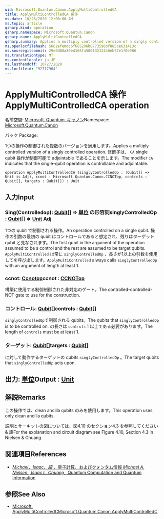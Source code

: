 ```yaml
---
uid: Microsoft.Quantum.Canon.ApplyMultiControlledCA
title: ApplyMultiControlledCA 操作
ms.date: 10/26/2020 12:00:00 AM
ms.topic: article
qsharp.kind: operation
qsharp.namespace: Microsoft.Quantum.Canon
qsharp.name: ApplyMultiControlledCA
qsharp.summary: Applies a multiply controlled version of a singly controlled operation. The modifier `CA` indicates that the single-qubit operation is controllable and adjointable.
ms.openlocfilehash: 5662efe0dc6f665206b8773596bf885ce631413c
ms.sourcegitcommit: 29e0d88a30e4166fa580132124b0eb57e1f0e986
ms.translationtype: MT
ms.contentlocale: ja-JP
ms.lasthandoff: 10/27/2020
ms.locfileid: "92717964"
---
```

# <a name="applymulticontrolledca-operation"></a><span data-ttu-id="47402-102">ApplyMultiControlledCA 操作</span><span class="sxs-lookup"><span data-stu-id="47402-102">ApplyMultiControlledCA operation</span></span>

<span data-ttu-id="47402-103">名前空間: [Microsoft. Quantum. キャノン](xref:Microsoft.Quantum.Canon)</span><span class="sxs-lookup"><span data-stu-id="47402-103">Namespace: [Microsoft.Quantum.Canon](xref:Microsoft.Quantum.Canon)</span></span>

<span data-ttu-id="47402-104">パック [](https://nuget.org/packages/)</span><span class="sxs-lookup"><span data-stu-id="47402-104">Package: [](https://nuget.org/packages/)</span></span>


<span data-ttu-id="47402-105">1つの操作の制御された複数のバージョンを適用します。</span><span class="sxs-lookup"><span data-stu-id="47402-105">Applies a multiply controlled version of a singly controlled operation.</span></span>
<span data-ttu-id="47402-106">修飾子は、 `CA` single qubit 操作が制御可能で adjointable であることを示します。</span><span class="sxs-lookup"><span data-stu-id="47402-106">The modifier `CA` indicates that the single-qubit operation is controllable and adjointable.</span></span>

```qsharp
operation ApplyMultiControlledCA (singlyControlledOp : (Qubit[] => Unit is Adj), ccnot : Microsoft.Quantum.Canon.CCNOTop, controls : Qubit[], targets : Qubit[]) : Unit
```


## <a name="input"></a><span data-ttu-id="47402-107">入力</span><span class="sxs-lookup"><span data-stu-id="47402-107">Input</span></span>

### <a name="singlycontrolledop--qubit--unit-adj"></a><span data-ttu-id="47402-108">Sing(Controlledop): [Qubit](xref:microsoft.quantum.lang-ref.qubit)[] => [単位](xref:microsoft.quantum.lang-ref.unit) の形容詞</span><span class="sxs-lookup"><span data-stu-id="47402-108">singlyControlledOp : [Qubit](xref:microsoft.quantum.lang-ref.qubit)[] => [Unit](xref:microsoft.quantum.lang-ref.unit) Adj</span></span>

<span data-ttu-id="47402-109">1つの qubit で制御される操作。</span><span class="sxs-lookup"><span data-stu-id="47402-109">An operation controlled on a single qubit.</span></span>
<span data-ttu-id="47402-110">操作の引数の最初の qubit はコントロールであると想定され、残りはターゲット qubit と見なされます。</span><span class="sxs-lookup"><span data-stu-id="47402-110">The first qubit in the argument of the operation assumed to be a control and the rest are assumed to be target qubits.</span></span>
<span data-ttu-id="47402-111">`ApplyMultiControlled` は常に `singlyControlledOp` 、長さが1以上の引数を使用してを呼び出します。</span><span class="sxs-lookup"><span data-stu-id="47402-111">`ApplyMultiControlled` always calls `singlyControlledOp` with an argument of length at least 1.</span></span>


### <a name="ccnot--ccnotop"></a><span data-ttu-id="47402-112">ccnot: [Ccnotop](xref:Microsoft.Quantum.Canon.CCNOTop)</span><span class="sxs-lookup"><span data-stu-id="47402-112">ccnot : [CCNOTop](xref:Microsoft.Quantum.Canon.CCNOTop)</span></span>

<span data-ttu-id="47402-113">構築に使用する制御制御された非対応のゲート。</span><span class="sxs-lookup"><span data-stu-id="47402-113">The controlled-controlled-NOT gate to use for the construction.</span></span>


### <a name="controls--qubit"></a><span data-ttu-id="47402-114">コントロール: [Qubit](xref:microsoft.quantum.lang-ref.qubit)[]</span><span class="sxs-lookup"><span data-stu-id="47402-114">controls : [Qubit](xref:microsoft.quantum.lang-ref.qubit)[]</span></span>

<span data-ttu-id="47402-115">`singlyControlledOp`で制御される qubits。</span><span class="sxs-lookup"><span data-stu-id="47402-115">The qubits that `singlyControlledOp` is to be controlled on.</span></span>
<span data-ttu-id="47402-116">の長さは `controls` 1 以上である必要があります。</span><span class="sxs-lookup"><span data-stu-id="47402-116">The length of `controls` must be at least 1.</span></span>


### <a name="targets--qubit"></a><span data-ttu-id="47402-117">ターゲット: [Qubit](xref:microsoft.quantum.lang-ref.qubit)[]</span><span class="sxs-lookup"><span data-stu-id="47402-117">targets : [Qubit](xref:microsoft.quantum.lang-ref.qubit)[]</span></span>

<span data-ttu-id="47402-118">に対して動作するターゲットの qubits `singlyControlledOp` 。</span><span class="sxs-lookup"><span data-stu-id="47402-118">The target qubits that `singlyControlledOp` acts upon.</span></span>



## <a name="output--unit"></a><span data-ttu-id="47402-119">出力: [単位](xref:microsoft.quantum.lang-ref.unit)</span><span class="sxs-lookup"><span data-stu-id="47402-119">Output : [Unit](xref:microsoft.quantum.lang-ref.unit)</span></span>



## <a name="remarks"></a><span data-ttu-id="47402-120">解説</span><span class="sxs-lookup"><span data-stu-id="47402-120">Remarks</span></span>

<span data-ttu-id="47402-121">この操作では、clean ancilla qubits のみを使用します。</span><span class="sxs-lookup"><span data-stu-id="47402-121">This operation uses only clean ancilla qubits.</span></span>

<span data-ttu-id="47402-122">説明とサーキットの図については、図4.10 のセクション4.3 を参照してください & 語</span><span class="sxs-lookup"><span data-stu-id="47402-122">For the explanation and circuit diagram see Figure 4.10, Section 4.3 in Nielsen & Chuang</span></span>

## <a name="references"></a><span data-ttu-id="47402-123">関連項目</span><span class="sxs-lookup"><span data-stu-id="47402-123">References</span></span>

- [<span data-ttu-id="47402-124">*Michael、Isaac、語* 、量子計算、およびクォンタム情報</span><span class="sxs-lookup"><span data-stu-id="47402-124"> *Michael A. Nielsen , Isaac L. Chuang* , Quantum Computation and Quantum Information </span></span>](http://doi.org/10.1017/CBO9780511976667)

## <a name="see-also"></a><span data-ttu-id="47402-125">参照</span><span class="sxs-lookup"><span data-stu-id="47402-125">See Also</span></span>

- [<span data-ttu-id="47402-126">Microsoft. ApplyMultiControlledC</span><span class="sxs-lookup"><span data-stu-id="47402-126">Microsoft.Quantum.Canon.ApplyMultiControlledC</span></span>](xref:Microsoft.Quantum.Canon.ApplyMultiControlledC)